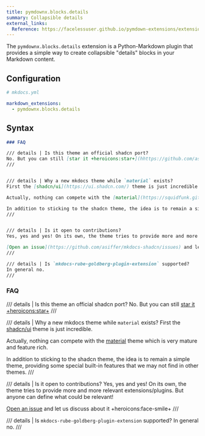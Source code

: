 ```yaml
---
title: pymdownx.blocks.details
summary: Collapsible details
external_links:
  Reference: https://facelessuser.github.io/pymdown-extensions/extensions/blocks/plugins/details/
---
```



The `pymdownx.blocks.details` extension is a Python-Markdown plugin that provides a simple way to create collapsible "details" blocks in your Markdown content. 

## Configuration

```yaml
# mkdocs.yml

markdown_extensions:
  - pymdownx.blocks.details
```

## Syntax

```md
### FAQ

/// details | Is this theme an official shadcn port?
No. But you can still [star it +heroicons:star+](hhttps://github.com/asiffer/mkdocs-shadcn)
///


/// details | Why a new mkdocs theme while `material` exists?
First the [shadcn/ui](https://ui.shadcn.com/) theme is just incredible. 

Actually, nothing can compete with the [material](https://squidfunk.github.io/mkdocs-material/) theme which is very mature and feature rich. 

In addition to sticking to the shadcn theme, the idea is to remain a simple theme, providing some special built-in features that we may not find in other themes.
///


/// details | Is it open to contributions?
Yes, yes and yes! On its own, the theme tries to provide more and more relevant extensions/plugins. But anyone can define what could be relevant! 

[Open an issue](https://github.com/asiffer/mkdocs-shadcn/issues) and let us discuss about it +heroicons:face-smile+
///

/// details | Is `mkdocs-rube-goldberg-plugin-extension` supported?
In general no.
///
```


### FAQ

/// details | Is this theme an official shadcn port?
No. But you can still [star it +heroicons:star+](hhttps://github.com/asiffer/mkdocs-shadcn)
///


/// details | Why a new mkdocs theme while `material` exists?
First the [shadcn/ui](https://ui.shadcn.com/) theme is just incredible. 

Actually, nothing can compete with the [material](https://squidfunk.github.io/mkdocs-material/) theme which is very mature and feature rich. 

In addition to sticking to the shadcn theme, the idea is to remain a simple theme, providing some special built-in features that we may not find in other themes.
///


/// details | Is it open to contributions?
Yes, yes and yes! On its own, the theme tries to provide more and more relevant extensions/plugins. But anyone can define what could be relevant! 

[Open an issue](https://github.com/asiffer/mkdocs-shadcn/issues) and let us discuss about it +heroicons:face-smile+
///

/// details | Is `mkdocs-rube-goldberg-plugin-extension` supported?
In general no.
///

